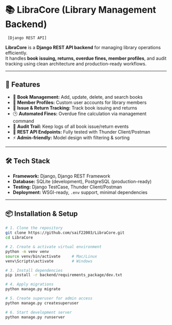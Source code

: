 # 📚 LibraCore (Library Management Backend) 
     [Django REST API]
**LibraCore** is a **Django REST API backend** for managing library operations efficiently.  
It handles **book issuing, returns, overdue fines, member profiles**, and audit tracking using clean architecture and production-ready workflows.

---

## 🚀 Features
- 📖 **Book Management:** Add, update, delete, and search books  
- 👤 **Member Profiles:** Custom user accounts for library members  
- 🔄 **Issue & Return Tracking:** Track book issuing and returns  
- 🕒 **Automated Fines:** Overdue fine calculation via management command  
- 📝 **Audit Trail:** Keep logs of all book issue/return events  
- 🔐 **REST API Endpoints:** Fully tested with Thunder Client/Postman  
- ⚡ **Admin-friendly:** Model design with filtering & sorting  

---

## 🛠️ Tech Stack
- **Framework:** Django, Django REST Framework  
- **Database:** SQLite (development), PostgreSQL (production-ready)  
- **Testing:** Django TestCase, Thunder Client/Postman  
- **Deployment:** WSGI-ready, `.env` support, minimal dependencies  

---

## 📦 Installation & Setup

```bash
# 1. Clone the repository
git clone https://github.com/saif22003/LibraCore.git
cd LibraCore

# 2. Create & activate virtual environment
python -m venv venv
source venv/bin/activate     # Mac/Linux
venv\Scripts\activate        # Windows

# 3. Install dependencies
pip install -r backend/requirements_package/dev.txt

# 4. Apply migrations
python manage.py migrate

# 5. Create superuser for admin access
python manage.py createsuperuser

# 6. Start development server
python manage.py runserver

